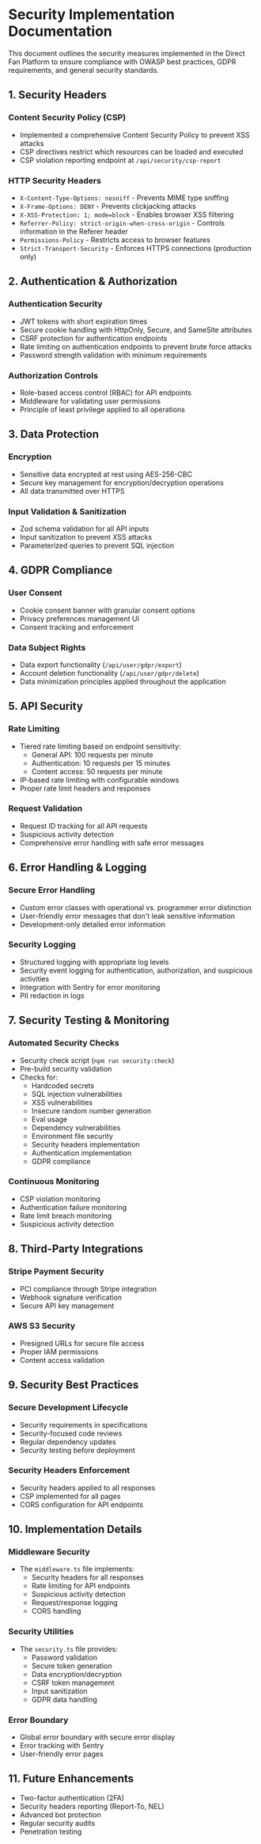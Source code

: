 # Security Implementation Documentation

This document outlines the security measures implemented in the Direct Fan Platform to ensure compliance with OWASP best practices, GDPR requirements, and general security standards.

## 1. Security Headers

### Content Security Policy (CSP)
- Implemented a comprehensive Content Security Policy to prevent XSS attacks
- CSP directives restrict which resources can be loaded and executed
- CSP violation reporting endpoint at `/api/security/csp-report`

### HTTP Security Headers
- `X-Content-Type-Options: nosniff` - Prevents MIME type sniffing
- `X-Frame-Options: DENY` - Prevents clickjacking attacks
- `X-XSS-Protection: 1; mode=block` - Enables browser XSS filtering
- `Referrer-Policy: strict-origin-when-cross-origin` - Controls information in the Referer header
- `Permissions-Policy` - Restricts access to browser features
- `Strict-Transport-Security` - Enforces HTTPS connections (production only)

## 2. Authentication & Authorization

### Authentication Security
- JWT tokens with short expiration times
- Secure cookie handling with HttpOnly, Secure, and SameSite attributes
- CSRF protection for authentication endpoints
- Rate limiting on authentication endpoints to prevent brute force attacks
- Password strength validation with minimum requirements

### Authorization Controls
- Role-based access control (RBAC) for API endpoints
- Middleware for validating user permissions
- Principle of least privilege applied to all operations

## 3. Data Protection

### Encryption
- Sensitive data encrypted at rest using AES-256-CBC
- Secure key management for encryption/decryption operations
- All data transmitted over HTTPS

### Input Validation & Sanitization
- Zod schema validation for all API inputs
- Input sanitization to prevent XSS attacks
- Parameterized queries to prevent SQL injection

## 4. GDPR Compliance

### User Consent
- Cookie consent banner with granular consent options
- Privacy preferences management UI
- Consent tracking and enforcement

### Data Subject Rights
- Data export functionality (`/api/user/gdpr/export`)
- Account deletion functionality (`/api/user/gdpr/delete`)
- Data minimization principles applied throughout the application

## 5. API Security

### Rate Limiting
- Tiered rate limiting based on endpoint sensitivity:
  - General API: 100 requests per minute
  - Authentication: 10 requests per 15 minutes
  - Content access: 50 requests per minute
- IP-based rate limiting with configurable windows
- Proper rate limit headers and responses

### Request Validation
- Request ID tracking for all API requests
- Suspicious activity detection
- Comprehensive error handling with safe error messages

## 6. Error Handling & Logging

### Secure Error Handling
- Custom error classes with operational vs. programmer error distinction
- User-friendly error messages that don't leak sensitive information
- Development-only detailed error information

### Security Logging
- Structured logging with appropriate log levels
- Security event logging for authentication, authorization, and suspicious activities
- Integration with Sentry for error monitoring
- PII redaction in logs

## 7. Security Testing & Monitoring

### Automated Security Checks
- Security check script (`npm run security:check`)
- Pre-build security validation
- Checks for:
  - Hardcoded secrets
  - SQL injection vulnerabilities
  - XSS vulnerabilities
  - Insecure random number generation
  - Eval usage
  - Dependency vulnerabilities
  - Environment file security
  - Security headers implementation
  - Authentication implementation
  - GDPR compliance

### Continuous Monitoring
- CSP violation monitoring
- Authentication failure monitoring
- Rate limit breach monitoring
- Suspicious activity detection

## 8. Third-Party Integrations

### Stripe Payment Security
- PCI compliance through Stripe integration
- Webhook signature verification
- Secure API key management

### AWS S3 Security
- Presigned URLs for secure file access
- Proper IAM permissions
- Content access validation

## 9. Security Best Practices

### Secure Development Lifecycle
- Security requirements in specifications
- Security-focused code reviews
- Regular dependency updates
- Security testing before deployment

### Security Headers Enforcement
- Security headers applied to all responses
- CSP implemented for all pages
- CORS configuration for API endpoints

## 10. Implementation Details

### Middleware Security
- The `middleware.ts` file implements:
  - Security headers for all responses
  - Rate limiting for API endpoints
  - Suspicious activity detection
  - Request/response logging
  - CORS handling

### Security Utilities
- The `security.ts` file provides:
  - Password validation
  - Secure token generation
  - Data encryption/decryption
  - CSRF token management
  - Input sanitization
  - GDPR data handling

### Error Boundary
- Global error boundary with secure error display
- Error tracking with Sentry
- User-friendly error pages

## 11. Future Enhancements

- Two-factor authentication (2FA)
- Security headers reporting (Report-To, NEL)
- Advanced bot protection
- Regular security audits
- Penetration testing